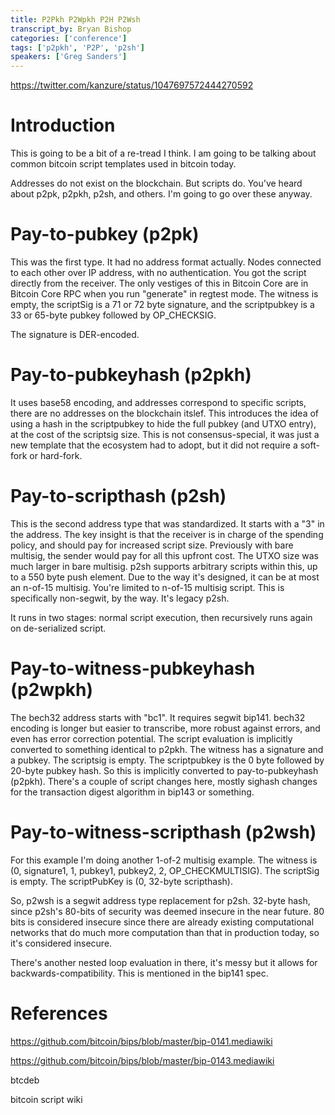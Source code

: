 ```yaml
---
title: P2Pkh P2Wpkh P2H P2Wsh
transcript_by: Bryan Bishop
categories: ['conference']
tags: ['p2pkh', 'P2P', 'p2sh']
speakers: ['Greg Sanders']
---
```


<https://twitter.com/kanzure/status/1047697572444270592>

# Introduction

This is going to be a bit of a re-tread I think. I am going to be talking about common bitcoin script templates used in bitcoin today.

Addresses do not exist on the blockchain. But scripts do. You've heard about p2pk, p2pkh, p2sh, and others. I'm going to go over these anyway.

# Pay-to-pubkey (p2pk)

This was the first type. It had no address format actually. Nodes connected to each other over IP address, with no authentication. You got the script directly from the receiver. The only vestiges of this in Bitcoin Core are in Bitcoin Core RPC when you run "generate" in regtest mode. The witness is empty, the scriptSig is a 71 or 72 byte signature, and the scriptpubkey is a 33 or 65-byte pubkey followed by OP\_CHECKSIG.

The signature is DER-encoded.

# Pay-to-pubkeyhash (p2pkh)

It uses base58 encoding, and addresses correspond to specific scripts, there are no addresses on the blockchain itslef. This introduces the idea of using a hash in the scriptpubkey to hide the full pubkey (and UTXO entry), at the cost of the scriptsig size. This is not consensus-special, it was just a new template that the ecosystem had to adopt, but it did not require a soft-fork or hard-fork.

# Pay-to-scripthash (p2sh)

This is the second address type that was standardized. It starts with a "3" in the address. The key insight is that the receiver is in charge of the spending policy, and should pay for increased script size. Previously with bare multisig, the sender would pay for all this upfront cost. The UTXO size was much larger in bare multisig. p2sh supports arbitrary scripts within this, up to a 550 byte push element. Due to the way it's designed, it can be at most an n-of-15 multisig. You're limited to n-of-15 multisig script. This is specifically non-segwit, by the way. It's legacy p2sh.

It runs in two stages: normal script execution, then recursively runs again on de-serialized script.

# Pay-to-witness-pubkeyhash (p2wpkh)

The bech32 address starts with "bc1". It requires segwit bip141. bech32 encoding is longer but easier to transcribe, more robust against errors, and even has error correction potential. The script evaluation is implicitly converted to something identical to p2pkh. The witness has a signature and a pubkey. The scriptsig is empty. The scriptpubkey is the 0 byte followed by 20-byte pubkey hash. So this is implicitly converted to pay-to-pubkeyhash (p2pkh). There's a couple of script changes here, mostly sighash changes for the transaction digest algorithm in bip143 or something.

# Pay-to-witness-scripthash (p2wsh)

For this example I'm doing another 1-of-2 multisig example. The witness is (0, signature1, 1, pubkey1, pubkey2, 2, OP\_CHECKMULTISIG). The scriptSig is empty. The scriptPubKey is (0, 32-byte scripthash).

So, p2wsh is a segwit address type replacement for p2sh. 32-byte hash, since p2sh's 80-bits of security was deemed insecure in the near future. 80 bits is considered insecure since there are already existing computational networks that do much more computation than that in production today, so it's considered insecure.

There's another nested loop evaluation in there, it's messy but it allows for backwards-compatibility. This is mentioned in the bip141 spec.

# References

https://github.com/bitcoin/bips/blob/master/bip-0141.mediawiki

https://github.com/bitcoin/bips/blob/master/bip-0143.mediawiki

btcdeb

bitcoin script wiki






